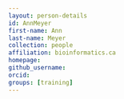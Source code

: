 ```yaml
---
layout: person-details
id: AnnMeyer
first-name: Ann
last-name: Meyer
collection: people
affiliation: bioinformatics.ca
homepage:
github_username: 
orcid:
groups: [training]
---
```

